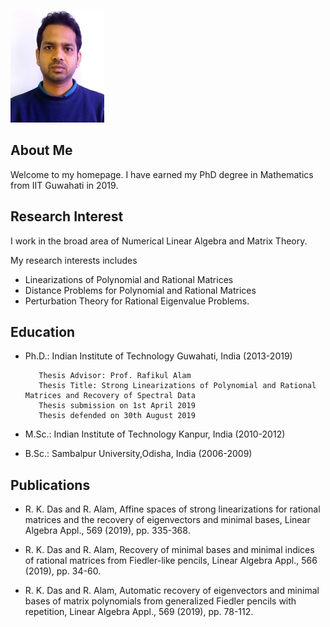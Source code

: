 ![Image](/photo_GM.jpg)
## About Me
Welcome to my homepage.  I have earned my PhD degree in Mathematics  from  IIT Guwahati in 2019.

## Research Interest
I work in the broad area of Numerical Linear Algebra and Matrix Theory.

My research interests includes

* Linearizations of Polynomial and Rational Matrices
* Distance Problems for Polynomial and Rational Matrices
* Perturbation Theory for Rational Eigenvalue Problems.
 



## Education
* Ph.D.: Indian Institute of Technology Guwahati, India (2013-2019)
        
         Thesis Advisor: Prof. Rafikul Alam
         Thesis Title: Strong Linearizations of Polynomial and Rational Matrices and Recovery of Spectral Data
         Thesis submission on 1st April 2019
         Thesis defended on 30th August 2019
         
 * M.Sc.: Indian Institute of Technology Kanpur, India (2010-2012)
 
 * B.Sc.: Sambalpur University,Odisha, India (2006-2009)

 
 
## Publications 
* R. K. Das and R. Alam, Affine spaces of strong linearizations for rational matrices and the recovery of eigenvectors and minimal bases, Linear Algebra Appl., 569 (2019), pp. 335-368. [](https://doi.org/10.1016/j.laa.2019.02.001)

* R. K. Das and R. Alam, Recovery of minimal bases and minimal indices of rational matrices from Fiedler-like pencils, Linear Algebra Appl., 566 (2019), pp. 34-60. [](https://doi.org/10.1016/j.laa.2018.12.021)

* R. K. Das and R. Alam, Automatic recovery of eigenvectors and minimal bases of matrix polynomials from generalized Fiedler pencils with repetition, Linear Algebra Appl., 569 (2019), pp. 78-112. [](https://doi.org/10.1016/j.laa.2019.01.013)
